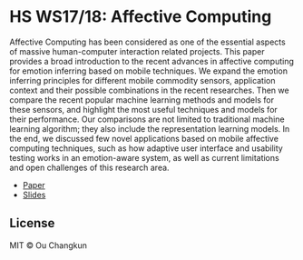 # HS WS17/18: Affective Computing

Affective Computing has been considered as one of the essential aspects
of massive human-computer interaction related projects. 
This paper provides a broad introduction to the recent advances in affective computing for emotion inferring based on mobile techniques.
We expand the emotion inferring principles for different mobile commodity sensors, application context and their possible combinations in the recent researches.
Then we compare the recent popular machine learning methods and models for these sensors,
and highlight the most useful techniques and models for their performance.
Our comparisons are not limited to traditional machine learning algorithm; they also include the representation learning models.
In the end, we discussed few novel applications based on mobile affective computing techniques, such as how adaptive user interface and usability testing works in an emotion-aware system, as well as current limitations and open challenges of this research area.

- [Paper](./src/lmumihs-ou.pdf)
- [Slides](./slides/presentation-preview.pdf)

## License

MIT &copy; Ou Changkun